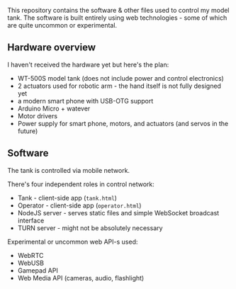 This repository contains the software & other files used to control my model tank. The software is built entirely using web technologies - some of which are quite uncommon or experimental.

## Hardware overview

I haven't received the hardware yet but here's the plan:

 - WT-500S model tank (does not include power and control electronics)
 - 2 actuators used for robotic arm - the hand itself is not fully designed yet
 - a modern smart phone with USB-OTG support
 - Arduino Micro + watever
 - Motor drivers
 - Power supply for smart phone, motors, and actuators (and servos in the future)

## Software

The tank is controlled via mobile network.

There's four independent roles in control network:

 - Tank - client-side app (`tank.html`)
 - Operator - client-side app (`operator.html`)
 - NodeJS server - serves static files and simple WebSocket broadcast interface
 - TURN server - might not be absolutely necessary

Experimental or uncommon web API-s used:

 - WebRTC
 - WebUSB
 - Gamepad API
 - Web Media API (cameras, audio, flashlight)
